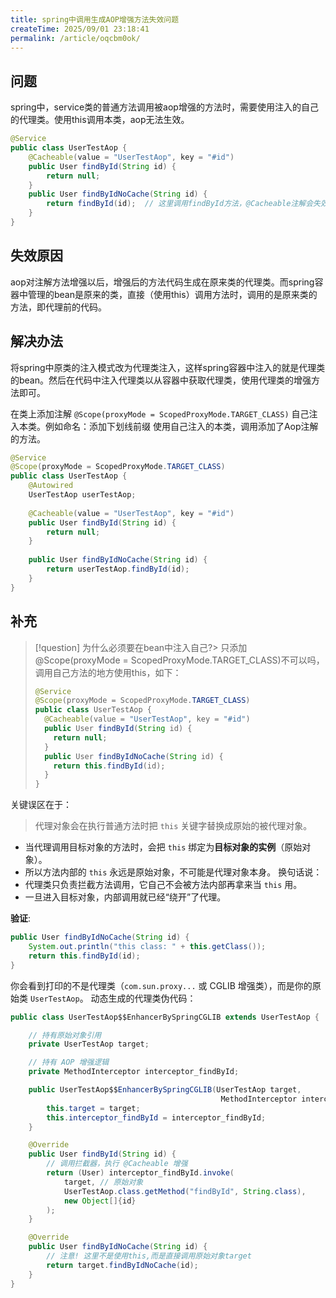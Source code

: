```yaml
---
title: spring中调用生成AOP增强方法失效问题
createTime: 2025/09/01 23:18:41
permalink: /article/oqcbm0ok/
---
```


## 问题

spring中，service类的普通方法调用被aop增强的方法时，需要使用注入的自己的代理类。使用this调用本类，aop无法生效。

```java
@Service
public class UserTestAop {
    @Cacheable(value = "UserTestAop", key = "#id")
    public User findById(String id) {
        return null;
    }
    public User findByIdNoCache(String id) {
        return findById(id);  // 这里调用findById方法，@Cacheable注解会失效
    }
}
```

## 失效原因

aop对注解方法增强以后，增强后的方法代码生成在原来类的代理类。而spring容器中管理的bean是原来的类，直接（使用this）调用方法时，调用的是原来类的方法，即代理前的代码。

## 解决办法

将spring中原类的注入模式改为代理类注入，这样spring容器中注入的就是代理类的bean。然后在代码中注入代理类以从容器中获取代理类，使用代理类的增强方法即可。

在类上添加注解 `@Scope(proxyMode = ScopedProxyMode.TARGET_CLASS)`
自己注入本类。例如命名：添加下划线前缀
使用自己注入的本类，调用添加了Aop注解的方法。

```java
@Service
@Scope(proxyMode = ScopedProxyMode.TARGET_CLASS)
public class UserTestAop {
    @Autowired
    UserTestAop userTestAop;
    
    @Cacheable(value = "UserTestAop", key = "#id")
    public User findById(String id) {
        return null;
    }
 
    public User findByIdNoCache(String id) {
        return userTestAop.findById(id);
    }
}
```

## 补充
>
> [!question]
> 为什么必须要在bean中注入自己?> 只添加@Scope(proxyMode = ScopedProxyMode.TARGET_CLASS)不可以吗，调用自己方法的地方使用this，如下：
>
> ```java
> @Service
> @Scope(proxyMode = ScopedProxyMode.TARGET_CLASS)
> public class UserTestAop {
>   @Cacheable(value = "UserTestAop", key = "#id")
>   public User findById(String id) {
>     return null;
>   }
>   public User findByIdNoCache(String id) {
>     return this.findById(id);
>   }
> }
> ```

关键误区在于：
> 代理对象会在执行普通方法时把 `this` 关键字替换成原始的被代理对象。

- 当代理调用目标对象的方法时，会把 `this` 绑定为**目标对象的实例**（原始对象）。
- 所以方法内部的 `this` 永远是原始对象，不可能是代理对象本身。
换句话说：
- 代理类只负责拦截方法调用，它自己不会被方法内部再拿来当 `this` 用。
- 一旦进入目标对象，内部调用就已经“绕开”了代理。

**验证**:

```java
public User findByIdNoCache(String id) {
    System.out.println("this class: " + this.getClass());
    return this.findById(id);
}
```

你会看到打印的不是代理类（`com.sun.proxy...` 或 CGLIB 增强类），而是你的原始类 `UserTestAop`。
动态生成的代理类伪代码：

```java
public class UserTestAop$$EnhancerBySpringCGLIB extends UserTestAop {

    // 持有原始对象引用
    private UserTestAop target;

    // 持有 AOP 增强逻辑
    private MethodInterceptor interceptor_findById;

    public UserTestAop$$EnhancerBySpringCGLIB(UserTestAop target,
                                               MethodInterceptor interceptor_findById) {
        this.target = target;
        this.interceptor_findById = interceptor_findById;
    }

    @Override
    public User findById(String id) {
        // 调用拦截器，执行 @Cacheable 增强
        return (User) interceptor_findById.invoke(
            target, // 原始对象
            UserTestAop.class.getMethod("findById", String.class),
            new Object[]{id}
        );
    }

    @Override
    public User findByIdNoCache(String id) {
        // 注意! 这里不是使用this,而是直接调用原始对象target
        return target.findByIdNoCache(id);
    }
}
```

